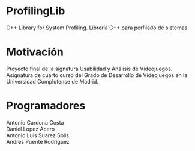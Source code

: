 # ProfilingLib
C++ Library for System Profiling. Librería C++ para perfilado de sistemas.


# Motivación
Proyecto final de la signatura Usabilidad y Análisis de Videojuegos.  
Asignatura de cuarto curso del Grado de Desarrollo de Videojuegos en la Universidad Complutense de Madrid.

# Programadores
Antonio Cardona Costa  
Daniel Lopez Acero  
Antonio Luis Suarez Solis  
Andres Puente Rodriguez  



